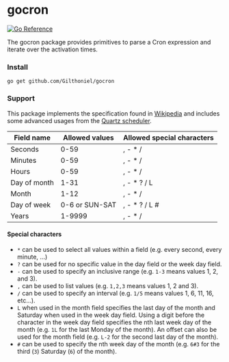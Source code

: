 # gocron

[![Go Reference](https://pkg.go.dev/badge/github.com/Gilthoniel/gocron.svg)](https://pkg.go.dev/github.com/Gilthoniel/gocron)

The gocron package provides primitives to parse a Cron expression and iterate over the activation times.

### Install

```Shell
go get github.com/Gilthoniel/gocron
```

### Support

This package implements the specification found in [Wikipedia](https://en.wikipedia.org/wiki/Cron) and includes some advanced usages from the [Quartz scheduler](http://www.quartz-scheduler.org/documentation/quartz-2.3.0/tutorials/crontrigger.html).

| Field name   | Allowed values | Allowed special characters |
| ------------ | -------------- | -------------------------- |
| Seconds      | 0-59           | , - * /                    |
| Minutes      | 0-59           | , - * /                    |
| Hours        | 0-59           | , - * /                    |
| Day of month | 1-31           | , - * ? / L                |
| Month        | 1-12           | , - * /                    |
| Day of week  | 0-6 or SUN-SAT | , - * ? / L #              |
| Years        | 1-9999         | , - * /                    |

#### Special characters

* `*` can be used to select all values within a field (e.g. every second, every minute, ...)
* `?` can be used for no specific value in the day field or the week day field.
* `-` can be used to specify an inclusive range (e.g. `1-3` means values 1, 2, and 3).
* `,` can be used to list values (e.g. `1,2,3` means values 1, 2 and 3).
* `/` can be used to specify an interval (e.g. `1/5` means values 1, 6, 11, 16, etc...).
* `L` when used in the month field specifies the last day of the month and Saturday when used in the week day field. Using a digit before the character in the week day field specifies the nth last week day of the month (e.g. `1L` for the last Monday of the month). An offset can also be used for the month field (e.g. `L-2` for the second last day of the month).
* `#` can be used to specify the nth week day of the month (e.g. `6#3` for the third (`3`) Saturday (`6`) of the month).
